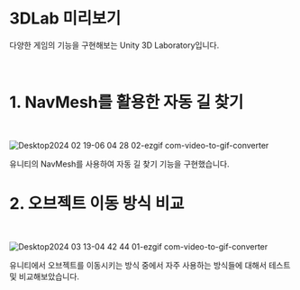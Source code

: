 # 3DLab 미리보기
다양한 게임의 기능을 구현해보는 Unity 3D Laboratory입니다.

<br/>

# 1. NavMesh를 활용한 자동 길 찾기
<br/>

![Desktop2024 02 19-06 04 28 02-ezgif com-video-to-gif-converter](https://github.com/user-attachments/assets/748ec8fa-57f5-4713-93ad-5b26e64b8d26)

유니티의 NavMesh를 사용하여 자동 길 찾기 기능을 구현했습니다.

# 2. 오브젝트 이동 방식 비교
<br/>

![Desktop2024 03 13-04 42 44 01-ezgif com-video-to-gif-converter](https://github.com/user-attachments/assets/22071561-1620-4525-9c3d-1647ef0e325c)

유니티에서 오브젝트를 이동시키는 방식 중에서 자주 사용하는 방식들에 대해서 테스트 및 비교해보았습니다.
